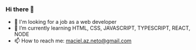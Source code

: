 ### Hi there 👋

- 🔭 I'm looking for a job as a web developer
- 🌱 I’m currently learning HTML, CSS, JAVASCRIPT, TYPESCRIPT, REACT, NODE
- 📫 How to reach me: maciel.az.neto@gmail.com
